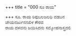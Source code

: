 +++
title = "000 ಸೂ ರಾಯ"

+++
ಸೂ. ರಾಯ ರಿಪುಬಲಜಲಧಿ ವಡಬನ  
ಜೇಯನರ್ಜುನನಖಿಳ ಕೌರವ  
ರಾಯ ದಳವನು ಜಯಿಸಿದನು ಸಮ್ಮೋಹನಾಸ್ತ್ರದಲಿ